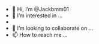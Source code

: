 - 👋 Hi, I’m @Jackbmm01
- 👀 I’m interested in ...
- 
- 💞️ I’m looking to collaborate on ...
- 📫 How to reach me ...

<!---
Jackbmm01/Jackbmm01 is a ✨ special ✨ repository because its `README.md` (this file) appears on your GitHub profile.
You can click the Preview link to take a look at your changes.
--->
